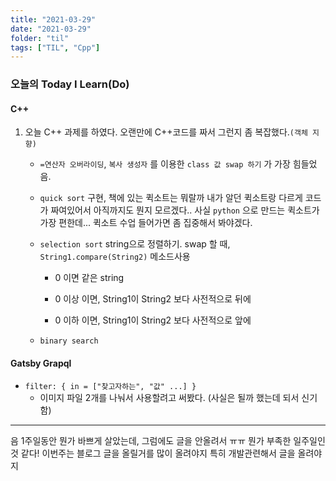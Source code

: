 ```yaml
---
title: "2021-03-29"
date: "2021-03-29"
folder: "til"
tags: ["TIL", "Cpp"]
---
```


### 오늘의 Today I Learn(Do)

#### C++
   1. 오늘 C++ 과제를 하였다. 오랜만에 C++코드를 짜서 그런지 좀 복잡했다.`(객체 지향)`
      - `=연산자 오버라이딩`, `복사 생성자` 를 이용한 `class 값 swap 하기` 가 가장 힘들었음.
  
      - `quick sort` 구현, 책에 있는 퀵소트는 뭐랄까 내가 알던 퀵소트랑 다르게 코드가 짜여있어서 아직까지도 뭔지 모르겠다.. 사실 `python` 으로 만드는 퀵소트가 가장 편한데... 퀵소트 수업 들어가면 좀 집중해서 봐야겠다.

       - `selection sort` string으로 정렬하기. swap 할 때, `String1.compare(String2)` 메소드사용
          - 0 이면 같은 string
          
          - 0 이상 이면, String1이 String2 보다 사전적으로 뒤에
        
          - 0 이하 이면, String1이 String2 보다 사전적으로 앞에

       - `binary search`

#### Gatsby Grapql 
 - `filter: { in = ["찾고자하는", "값" ...] }`
    -  이미지 파일 2개를 나눠서 사용할려고 써봤다. (사실은 될까 했는데 되서 신기함)

-----
음 1주일동안 뭔가 바쁘게 살았는데, 그럼에도 글을 안올려서 ㅠㅠ 뭔가 부족한 일주일인 것 같다! 이번주는 블로그 글을 올릴거를 많이 올려야지 특히 개발관련해서 글을 올려야지